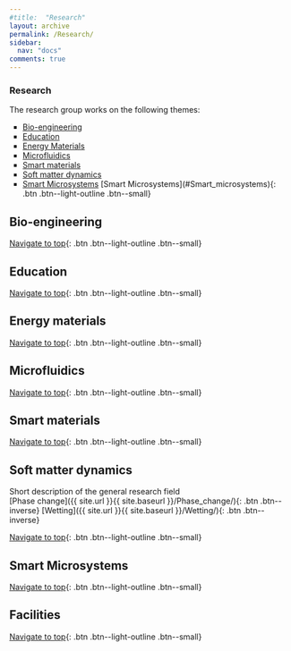```yaml
---
#title:  "Research"
layout: archive
permalink: /Research/
sidebar:
  nav: "docs"
comments: true
---
```

### Research <a id="Top_of_page">
  The research group works on the following themes:<br>
  <ul type="square">
  <li><a href="#Bioengineering" class="btn--success--small">Bio-engineering</a> <br> </li>
  <li><a href="#Education">Education</a> <br></li>
  <li><a href="#Energy_materials">Energy Materials</a> <br></li>
  <li><a href="#Microfluidics">Microfluidics</a> <br></li>
  <li><a href="#Smart_materials">Smart materials</a> <br></li>
  <li><a href="#Soft_matter">Soft matter dynamics</a> <br></li>
  <li><a href="#Smart_microsystems">Smart Microsystems</a> [Smart Microsystems](#Smart_microsystems){: .btn .btn--light-outline .btn--small}<br></li>
  </ul>

## Bio-engineering <a id="Bioengineering"> 
  [Navigate to top](#Top_of_page){: .btn .btn--light-outline .btn--small}

## Education <a id="Education">
  [Navigate to top](#Top_of_page){: .btn .btn--light-outline .btn--small}

## Energy materials <a id="Energy_materials">
  [Navigate to top](#Top_of_page){: .btn .btn--light-outline .btn--small}

## Microfluidics <a id="Microfluidics">
  [Navigate to top](#Top_of_page){: .btn .btn--light-outline .btn--small}

## Smart materials <a id="Smart_materials">
  [Navigate to top](#Top_of_page){: .btn .btn--light-outline .btn--small}

## Soft matter dynamics <a id="Soft_matter">
Short description of the general research field<br>
[Phase change]({{ site.url }}{{ site.baseurl }}/Phase_change/){: .btn .btn--inverse}
[Wetting]({{ site.url }}{{ site.baseurl }}/Wetting/){: .btn .btn--inverse}

[Navigate to top](#Top_of_page){: .btn .btn--light-outline .btn--small}

## Smart Microsystems <a id="Smart_microsystems">
  [Navigate to top](#Top_of_page){: .btn .btn--light-outline .btn--small}

## Facilities
  
[Navigate to top](#Top_of_page){: .btn .btn--light-outline .btn--small}
